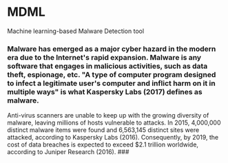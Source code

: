 # MDML
Machine learning-based Malware Detection tool
### Malware has emerged as a major cyber hazard in the modern era due to the Internet's rapid expansion. Malware is any software that engages in malicious activities, such as data theft, espionage, etc. "A type of computer program designed to infect a legitimate user's computer and inflict harm on it in multiple ways" is what Kaspersky Labs (2017) defines as malware.
Anti-virus scanners are unable to keep up with the growing diversity of malware, leaving millions of hosts vulnerable to attacks. In 2015, 4,000,000 distinct malware items were found and 6,563,145 distinct sites were attacked, according to Kaspersky Labs (2016). Consequently, by 2019, the cost of data breaches is expected to exceed $2.1 trillion worldwide, according to Juniper Research (2016). ###

